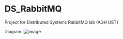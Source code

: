 # DS_RabbitMQ

Project for Distributed Systems RabbitMQ lab (AGH UST)

Diagram:
![image](https://user-images.githubusercontent.com/66770552/161416345-3f8c3db2-d302-41a8-9023-848abdac86a0.png)
